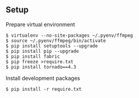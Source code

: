 ## Setup

Prepare virtual environment

    $ virtualenv --no-site-packages ~/.pyenv/ffmpeg
    $ source ~/.pyenv/ffmpeg/bin/activate
    $ pip install setuptools --upgrade
    $ pip install pip --upgrade
    $ pip install fabric
    $ pip freeze >require.txt
    $ pip install tornado==4.3

Install development packages

    $ pip install -r require.txt
